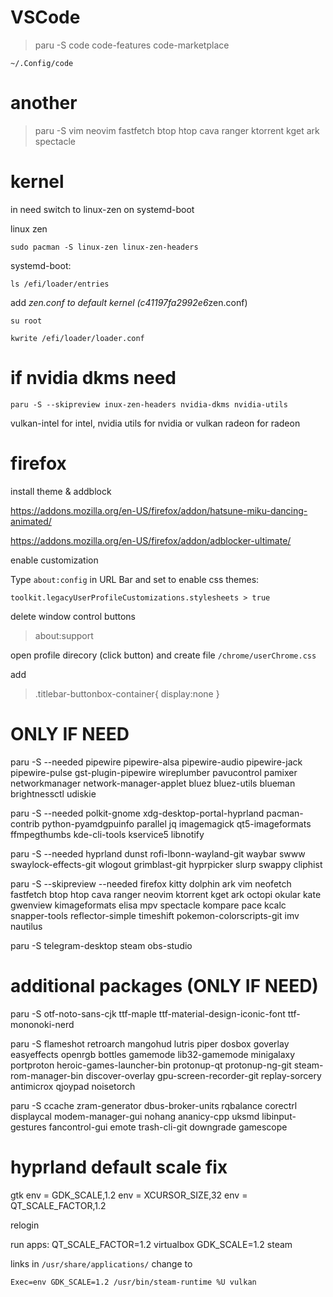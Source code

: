 # VSCode

> paru -S code code-features code-marketplace 

`~/.Config/code`

# another

> paru -S vim neovim fastfetch btop htop cava ranger ktorrent kget ark spectacle

# kernel

in need switch to linux-zen on systemd-boot

linux zen

    sudo pacman -S linux-zen linux-zen-headers

systemd-boot:

    ls /efi/loader/entries

add *zen.conf to default kernel (c41197fa2992e6*zen.conf)

    su root

    kwrite /efi/loader/loader.conf

# if nvidia dkms need

    paru -S --skipreview inux-zen-headers nvidia-dkms nvidia-utils

vulkan-intel for intel, nvidia utils for nvidia or vulkan radeon for radeon

# firefox

install theme & addblock

https://addons.mozilla.org/en-US/firefox/addon/hatsune-miku-dancing-animated/

https://addons.mozilla.org/en-US/firefox/addon/adblocker-ultimate/

enable customization

Type `about:config` in URL Bar and set to enable css themes:

    toolkit.legacyUserProfileCustomizations.stylesheets > true 

delete window control buttons

> about:support

open profile direcory (click button) and create file `/chrome/userChrome.css`

add

> .titlebar-buttonbox-container{ display:none } 

# ONLY IF NEED

paru -S --needed pipewire pipewire-alsa pipewire-audio pipewire-jack pipewire-pulse gst-plugin-pipewire wireplumber pavucontrol pamixer networkmanager network-manager-applet bluez bluez-utils blueman brightnessctl udiskie

paru -S --needed  polkit-gnome xdg-desktop-portal-hyprland pacman-contrib python-pyamdgpuinfo parallel jq imagemagick qt5-imageformats ffmpegthumbs kde-cli-tools kservice5 libnotify

paru -S --needed  hyprland dunst rofi-lbonn-wayland-git waybar swww swaylock-effects-git wlogout grimblast-git hyprpicker slurp swappy cliphist

paru -S --skipreview --needed firefox kitty dolphin ark vim neofetch fastfetch btop htop cava ranger neovim ktorrent kget ark octopi okular kate gwenview kimageformats elisa mpv spectacle kompare pace kcalc snapper-tools reflector-simple timeshift pokemon-colorscripts-git imv nautilus

paru -S telegram-desktop steam obs-studio

# additional packages (ONLY IF NEED)

paru -S otf-noto-sans-cjk ttf-maple ttf-material-design-iconic-font ttf-mononoki-nerd

paru -S flameshot retroarch mangohud lutris piper dosbox goverlay easyeffects openrgb bottles gamemode lib32-gamemode minigalaxy portproton heroic-games-launcher-bin protonup-qt protonup-ng-git steam-rom-manager-bin discover-overlay gpu-screen-recorder-git replay-sorcery antimicrox qjoypad noisetorch

paru -S ccache zram-generator dbus-broker-units rqbalance corectrl displaycal modem-manager-gui nohang ananicy-cpp uksmd libinput-gestures fancontrol-gui emote trash-cli-git downgrade gamescope

# hyprland default scale fix

gtk env = GDK_SCALE,1.2
env = XCURSOR_SIZE,32
env = QT_SCALE_FACTOR,1.2

relogin 

run apps:
QT_SCALE_FACTOR=1.2 virtualbox
GDK_SCALE=1.2 steam

links in `/usr/share/applications/` change to

`Exec=env GDK_SCALE=1.2 /usr/bin/steam-runtime %U
vulkan`


